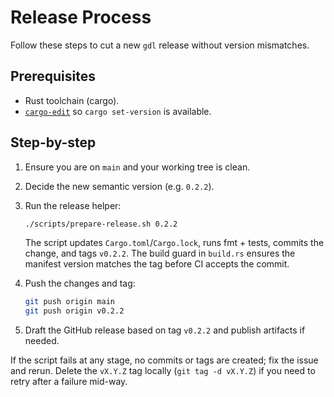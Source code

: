 # Release Process

Follow these steps to cut a new `gdl` release without version mismatches.

## Prerequisites

- Rust toolchain (cargo).
- [`cargo-edit`](https://github.com/killercup/cargo-edit) so `cargo set-version` is available.

## Step-by-step

1. Ensure you are on `main` and your working tree is clean.
2. Decide the new semantic version (e.g. `0.2.2`).
3. Run the release helper:

   ```sh
   ./scripts/prepare-release.sh 0.2.2
   ```

   The script updates `Cargo.toml`/`Cargo.lock`, runs fmt + tests, commits the change, and tags `v0.2.2`. The build guard in `build.rs` ensures the manifest version matches the tag before CI accepts the commit.

4. Push the changes and tag:

   ```sh
   git push origin main
   git push origin v0.2.2
   ```

5. Draft the GitHub release based on tag `v0.2.2` and publish artifacts if needed.

If the script fails at any stage, no commits or tags are created; fix the issue and rerun. Delete the `vX.Y.Z` tag locally (`git tag -d vX.Y.Z`) if you need to retry after a failure mid-way.
